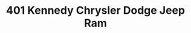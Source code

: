 ---
title: "401 Kennedy Chrysler Dodge Jeep Ram"
url: /scarborough/401-kennedy-chrysler-dodge-jeep-ram/
shop: car
---